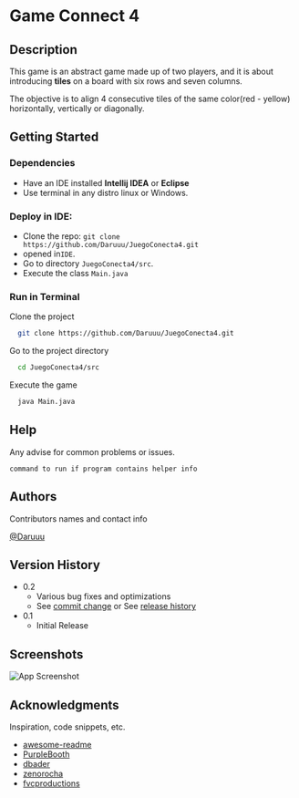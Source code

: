 # Game Connect 4

## Description
This game is an abstract game made up of two players, and it is about introducing **tiles** on a board with six rows and seven columns.

The objective is to align 4 consecutive tiles of the same color(red - yellow) horizontally, vertically or diagonally.


## Getting Started

### Dependencies

* Have an IDE installed __Intellij IDEA__ or __Eclipse__
* Use terminal in any distro linux or Windows.

### Deploy in IDE:
- Clone the repo: `git clone https://github.com/Daruuu/JuegoConecta4.git`
- opened in`IDE`.
- Go to directory `JuegoConecta4/src`.
- Execute the class `Main.java`

### Run in Terminal

Clone the project
```bash
  git clone https://github.com/Daruuu/JuegoConecta4.git
```
Go to the project directory
```bash
  cd JuegoConecta4/src
```
Execute the game
```bash
  java Main.java
```

## Help

Any advise for common problems or issues.
```
command to run if program contains helper info
```

## Authors

Contributors names and contact info

[@Daruuu](https://github.com/Daruuu)

## Version History

* 0.2
    * Various bug fixes and optimizations
    * See [commit change]() or See [release history]()
* 0.1
    * Initial Release

## Screenshots
![App Screenshot](https://via.placeholder.com/468x300?text=App+Screenshot+Here)

## Acknowledgments

Inspiration, code snippets, etc.
* [awesome-readme](https://github.com/matiassingers/awesome-readme)
* [PurpleBooth](https://gist.github.com/PurpleBooth/109311bb0361f32d87a2)
* [dbader](https://github.com/dbader/readme-template)
* [zenorocha](https://gist.github.com/zenorocha/4526327)
* [fvcproductions](https://gist.github.com/fvcproductions/1bfc2d4aecb01a834b46)








